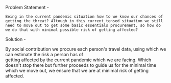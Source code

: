 ﻿Problem Statement - 
	
	Being in the current pandemic situation how to we know our chances of getting the threat? Altough in this current tensed situation we still need to move out to get some basic essentials procurement, so how do we do that with minimal possible risk of getting affected?
	
Solution - 

By social contribution we procure each person's travel data, using which we can estimate the risk a person has of  
getting affected by the current pandemic which we are facing. Which doesn't stop there but further proceeds to guide us for the minimal time which we move out, we ensure that we are at minimal risk of getting affected.
